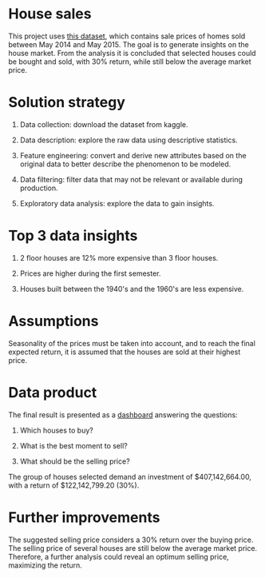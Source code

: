 # House sales

This project uses [this dataset](https://www.kaggle.com/harlfoxem/housesalesprediction), which contains sale prices of homes sold between May 2014 and May 2015. The goal is to generate insights on the house market. From the analysis it is concluded that selected houses could be bought and sold, with 30% return, while still below the average market price.

# Solution strategy

1. Data collection: download the dataset from kaggle.

2. Data description: explore the raw data using descriptive statistics.

3. Feature engineering: convert and derive new attributes based on the original data to better describe the phenomenon to be modeled.

4. Data filtering: filter data that may not be relevant or available during production.

5. Exploratory data analysis: explore the data to gain insights.

# Top 3 data insights

1. 2 floor houses are 12% more expensive than 3 floor houses.

2. Prices are higher during the first semester.

3. Houses built between the 1940's and the 1960's are less expensive.

# Assumptions

Seasonality of the prices must be taken into account, and to reach the final expected return, it is assumed that the houses are sold at their highest price.

# Data product

The final result is presented as a [dashboard](https://house-sales.streamlit.app) answering the questions:

1. Which houses to buy?

2. What is the best moment to sell?

3. What should be the selling price?

The group of houses selected demand an investment of $407,142,664.00, with a return of $122,142,799.20 (30%).

# Further improvements

The suggested selling price considers a 30% return over the buying price. The selling price of several houses are still below the average market price. Therefore, a further analysis could reveal an optimum selling price, maximizing the return.
